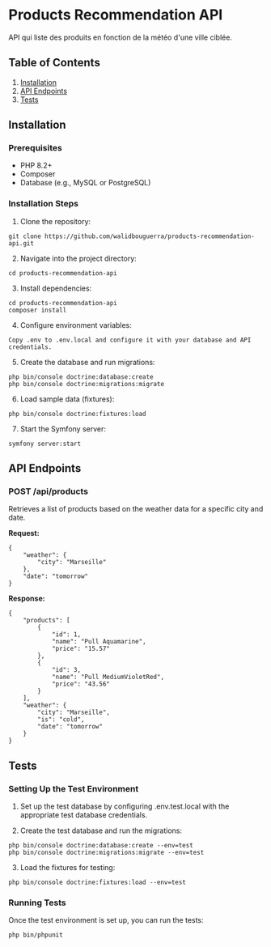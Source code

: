 
# Products Recommendation API

API qui liste des produits en fonction de la météo d'une ville ciblée.

## Table of Contents
1. [Installation](#installation)
2. [API Endpoints](#api-endpoints)
3. [Tests](#tests)

## Installation

### Prerequisites
- PHP 8.2+
- Composer
- Database (e.g., MySQL or PostgreSQL)

### Installation Steps

1. Clone the repository:
```
git clone https://github.com/walidbouguerra/products-recommendation-api.git
```

2. Navigate into the project directory:  
```
cd products-recommendation-api
```

3. Install dependencies:
```
cd products-recommendation-api
composer install
```

4. Configure environment variables: 
```    
Copy .env to .env.local and configure it with your database and API credentials.
```

5. Create the database and run migrations:
```
php bin/console doctrine:database:create
php bin/console doctrine:migrations:migrate
```

6. Load sample data (fixtures):
```
php bin/console doctrine:fixtures:load
```

7. Start the Symfony server:
```
symfony server:start
```

## API Endpoints

### POST /api/products
Retrieves a list of products based on the weather data for a specific city and date.

**Request:**
```
{
    "weather": {
        "city": "Marseille"
    },
    "date": "tomorrow"
}
```  
**Response:**
```
{
    "products": [
        {
            "id": 1,
            "name": "Pull Aquamarine",
            "price": "15.57"
        },
        {
            "id": 3,
            "name": "Pull MediumVioletRed",
            "price": "43.56"
        }
    ],
    "weather": {
        "city": "Marseille",
        "is": "cold",
        "date": "tomorrow"
    }
}
```

## Tests

### Setting Up the Test Environment
1. Set up the test database by configuring .env.test.local with the appropriate test database credentials.

2. Create the test database and run the migrations:
```
php bin/console doctrine:database:create --env=test
php bin/console doctrine:migrations:migrate --env=test
```

3. Load the fixtures for testing:
```
php bin/console doctrine:fixtures:load --env=test
```

### Running Tests
Once the test environment is set up, you can run the tests:
```
php bin/phpunit
```
